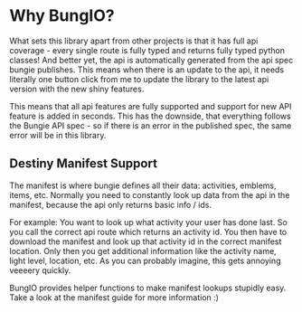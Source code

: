 # Why BungIO?

What sets this library apart from other projects is that it has full api coverage - every single route is fully typed and returns fully typed python classes! And better yet, the api is automatically generated from the api spec bungie publishes. This means when there is an update to the api, it needs literally one button click from me to update the library to the latest api version with the new shiny features.

This means that all api features are fully supported and support for new API feature is added in seconds. This has the downside, that everything follows the Bungie API spec - so if there is an error in the published spec, the same error will be in this library.

## Destiny Manifest Support

The manifest is where bungie defines all their data: activities, emblems, items, etc. Normally you need to constantly look up data from the api in the manifest, because the api only returns basic info / ids.

For example: You want to look up what activity your user has done last. So you call the correct api route which returns an activity id. You then have to download the manifest and look up that activity id in the correct manifest location. Only then you get additional information like the activity name, light level, location, etc. As you can probably imagine, this gets annoying veeeery quickly.

BungIO provides helper functions to make manifest lookups stupidly easy. Take a look at the manifest guide for more information :) 
